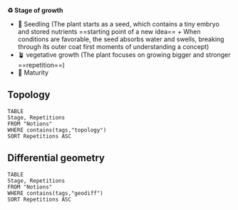 **♻ Stage of growth**
- 🌱 Seedling (The plant starts as a seed, which contains a tiny embryo and stored nutrients ==starting point of a new idea== + When conditions are favorable, the seed absorbs water and swells, breaking through its outer coat first moments of understanding a concept)
- 🪴 vegetative growth (The plant focuses on growing bigger and stronger ==repetition==)
- 🌳 Maturity 

## Topology
```dataview
TABLE
Stage, Repetitions
FROM "Notions"
WHERE contains(tags,"topology")
SORT Repetitions ASC
```

## Differential geometry
```dataview
TABLE
Stage, Repetitions
FROM "Notions"
WHERE contains(tags,"geodiff")
SORT Repetitions ASC
```
